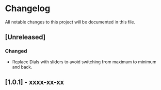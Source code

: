 # Changelog
All notable changes to this project will be documented in this file.

## [Unreleased]
### Changed
- Replace Dials with sliders to avoid switching from maximum to minimum and back.

## [1.0.1] - xxxx-xx-xx
